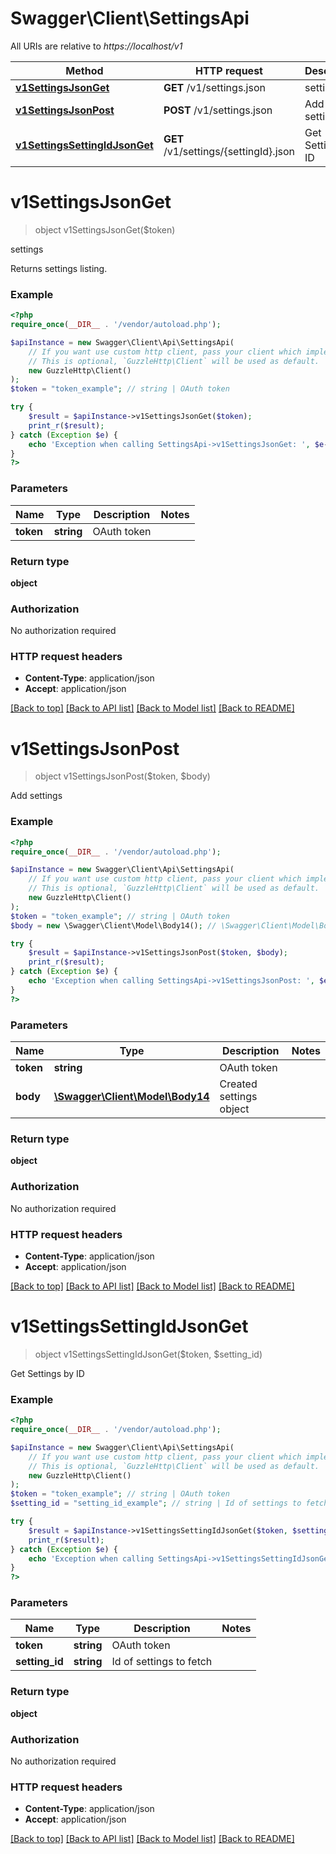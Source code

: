 # Swagger\Client\SettingsApi

All URIs are relative to *https://localhost/v1*

Method | HTTP request | Description
------------- | ------------- | -------------
[**v1SettingsJsonGet**](SettingsApi.md#v1SettingsJsonGet) | **GET** /v1/settings.json | settings
[**v1SettingsJsonPost**](SettingsApi.md#v1SettingsJsonPost) | **POST** /v1/settings.json | Add settings
[**v1SettingsSettingIdJsonGet**](SettingsApi.md#v1SettingsSettingIdJsonGet) | **GET** /v1/settings/{settingId}.json | Get Settings by ID


# **v1SettingsJsonGet**
> object v1SettingsJsonGet($token)

settings

Returns settings listing.

### Example
```php
<?php
require_once(__DIR__ . '/vendor/autoload.php');

$apiInstance = new Swagger\Client\Api\SettingsApi(
    // If you want use custom http client, pass your client which implements `GuzzleHttp\ClientInterface`.
    // This is optional, `GuzzleHttp\Client` will be used as default.
    new GuzzleHttp\Client()
);
$token = "token_example"; // string | OAuth token

try {
    $result = $apiInstance->v1SettingsJsonGet($token);
    print_r($result);
} catch (Exception $e) {
    echo 'Exception when calling SettingsApi->v1SettingsJsonGet: ', $e->getMessage(), PHP_EOL;
}
?>
```

### Parameters

Name | Type | Description  | Notes
------------- | ------------- | ------------- | -------------
 **token** | **string**| OAuth token |

### Return type

**object**

### Authorization

No authorization required

### HTTP request headers

 - **Content-Type**: application/json
 - **Accept**: application/json

[[Back to top]](#) [[Back to API list]](../../README.md#documentation-for-api-endpoints) [[Back to Model list]](../../README.md#documentation-for-models) [[Back to README]](../../README.md)

# **v1SettingsJsonPost**
> object v1SettingsJsonPost($token, $body)

Add settings



### Example
```php
<?php
require_once(__DIR__ . '/vendor/autoload.php');

$apiInstance = new Swagger\Client\Api\SettingsApi(
    // If you want use custom http client, pass your client which implements `GuzzleHttp\ClientInterface`.
    // This is optional, `GuzzleHttp\Client` will be used as default.
    new GuzzleHttp\Client()
);
$token = "token_example"; // string | OAuth token
$body = new \Swagger\Client\Model\Body14(); // \Swagger\Client\Model\Body14 | Created settings object

try {
    $result = $apiInstance->v1SettingsJsonPost($token, $body);
    print_r($result);
} catch (Exception $e) {
    echo 'Exception when calling SettingsApi->v1SettingsJsonPost: ', $e->getMessage(), PHP_EOL;
}
?>
```

### Parameters

Name | Type | Description  | Notes
------------- | ------------- | ------------- | -------------
 **token** | **string**| OAuth token |
 **body** | [**\Swagger\Client\Model\Body14**](../Model/Body14.md)| Created settings object |

### Return type

**object**

### Authorization

No authorization required

### HTTP request headers

 - **Content-Type**: application/json
 - **Accept**: application/json

[[Back to top]](#) [[Back to API list]](../../README.md#documentation-for-api-endpoints) [[Back to Model list]](../../README.md#documentation-for-models) [[Back to README]](../../README.md)

# **v1SettingsSettingIdJsonGet**
> object v1SettingsSettingIdJsonGet($token, $setting_id)

Get Settings by ID



### Example
```php
<?php
require_once(__DIR__ . '/vendor/autoload.php');

$apiInstance = new Swagger\Client\Api\SettingsApi(
    // If you want use custom http client, pass your client which implements `GuzzleHttp\ClientInterface`.
    // This is optional, `GuzzleHttp\Client` will be used as default.
    new GuzzleHttp\Client()
);
$token = "token_example"; // string | OAuth token
$setting_id = "setting_id_example"; // string | Id of settings to fetch

try {
    $result = $apiInstance->v1SettingsSettingIdJsonGet($token, $setting_id);
    print_r($result);
} catch (Exception $e) {
    echo 'Exception when calling SettingsApi->v1SettingsSettingIdJsonGet: ', $e->getMessage(), PHP_EOL;
}
?>
```

### Parameters

Name | Type | Description  | Notes
------------- | ------------- | ------------- | -------------
 **token** | **string**| OAuth token |
 **setting_id** | **string**| Id of settings to fetch |

### Return type

**object**

### Authorization

No authorization required

### HTTP request headers

 - **Content-Type**: application/json
 - **Accept**: application/json

[[Back to top]](#) [[Back to API list]](../../README.md#documentation-for-api-endpoints) [[Back to Model list]](../../README.md#documentation-for-models) [[Back to README]](../../README.md)

